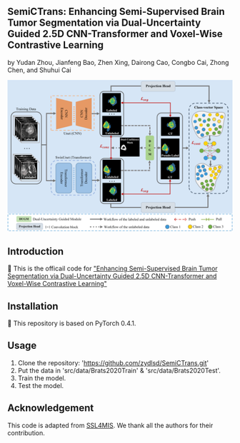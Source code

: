 ﻿## SemiCTrans: Enhancing Semi-Supervised Brain Tumor Segmentation via Dual-Uncertainty Guided 2.5D CNN-Transformer and Voxel-Wise Contrastive Learning
by Yudan Zhou, Jianfeng Bao, Zhen Xing, Dairong Cao, Congbo Cai, Zhong Chen, and Shuhui Cai

<p align="center">
<img src="/SemiCTrans.png" width="700px"> 
</p>


## Introduction
🧠 This is the officail code for ["Enhancing Semi-Supervised Brain Tumor Segmentation via Dual-Uncertainty Guided 2.5D CNN-Transformer and Voxel-Wise Contrastive Learning"](https://ieeexplore.ieee.org/document/11004024)

## Installation

🚀 This repository is based on PyTorch 0.4.1.

## Usage

1. Clone the repository: 'https://github.com/zydlsd/SemiCTrans.git'
2. Put the data in 'src/data/Brats2020Train' & 'src/data/Brats2020Test'.
3. Train the model.
4. Test the model.

## Acknowledgement
This code is adapted from [SSL4MIS](https://github.com/HiLab-git/SSL4MIS.git). We thank all the authors for their contribution.

